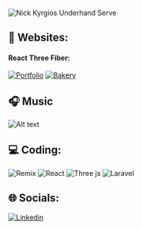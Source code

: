 
####

 ![Nick Kyrgios Underhand Serve](https://media4.giphy.com/media/v1.Y2lkPTc5MGI3NjExa2dpeHprbDF5ODdyeHNybGhndmh6YTQ2eGk2YWdxNHE0eXY4MDI0MiZlcD12MV9pbnRlcm5hbF9naWZfYnlfaWQmY3Q9Zw/yvdzHm6UCV007qzJV1/giphy.webp)

## 📡 Websites:

#### React Three Fiber:
[![Portfolio](https://img.shields.io/badge/portfolio_3d-purple)](https://www.gburapeter.info/) 
[![Bakery](https://img.shields.io/badge/bakery_3d-purple)](https://r3f-bakery-animation.vercel.app/) 

## 🎧 Music
![Alt text](https://spotify-recently-played-readme.vercel.app/api?user=ww2aii8bh1ss00jfbhfg7p1m8&unique={true|1|on|yes})


## 💻 Coding:
![Remix](https://img.shields.io/badge/remix-%23000.svg?style=for-the-badge&logo=remix&logoColor=white) ![React](https://img.shields.io/badge/react-%2320232a.svg?style=for-the-badge&logo=react&logoColor=%2361DAFB) ![Three js](https://img.shields.io/badge/threejs-black?style=for-the-badge&logo=three.js&logoColor=white) ![Laravel](https://img.shields.io/badge/laravel-%23FF2D20.svg?style=for-the-badge&logo=laravel&logoColor=white)

## 🌐 Socials:
[![Linkedin](https://img.shields.io/badge/LinkedIn-%230077B5.svg?logo=linkedin&logoColor=white)](https://www.linkedin.com/in/péter-ghiurutan-bura-2765a41a2/)







<!-- Proudly created with GPRM ( https://gprm.itsvg.in ) -->
